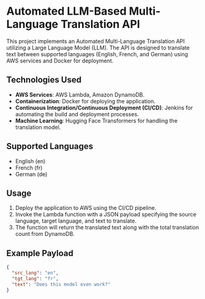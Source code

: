 # Automated LLM-Based Multi-Language Translation API

This project implements an Automated Multi-Language Translation API utilizing a Large Language Model (LLM). The API is designed to translate text between supported languages (English, French, and German) using AWS services and Docker for deployment.

## Technologies Used
- **AWS Services**: AWS Lambda, Amazon DynamoDB.
- **Containerization**: Docker for deploying the application.
- **Continuous Integration/Continuous Deployment (CI/CD)**: Jenkins for automating the build and deployment processes.
- **Machine Learning**: Hugging Face Transformers for handling the translation model.

## Supported Languages
- English (en)
- French (fr)
- German (de)

## Usage
1. Deploy the application to AWS using the CI/CD pipeline.
2. Invoke the Lambda function with a JSON payload specifying the source language, target language, and text to translate.
3. The function will return the translated text along with the total translation count from DynamoDB.

## Example Payload
```json
{
  "src_lang": "en",
  "tgt_lang": "fr",
  "text": "Does this model even work?"
}

